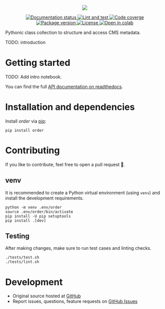 <!-- marker-before-logo -->

<p align="center">
  <a href="https://github.com/cms-cat/order">
    <img src="https://media.githubusercontent.com/media/cms-cat/order/master/assets/logo240.png" />
  </a>
</p>

<!-- marker-after-logo -->

<!-- marker-before-badges -->

<p align="center">
  <a href="http://cms-order.readthedocs.io/en/latest">
    <img alt="Documentation status" src="https://readthedocs.org/projects/cms-order/badge/?version=latest" />
  </a>
  <a href="https://github.com/cms-cat/order/actions/workflows/lint_and_test.yml">
    <img alt="Lint and test" src="https://github.com/cms-cat/order/actions/workflows/lint_and_test.yml/badge.svg" />
  </a>
  <a href="https://codecov.io/gh/cms-cat/order">
    <img alt="Code coverge" src="https://codecov.io/gh/cms-cat/order/branch/master/graph/badge.svg?token=JF7BVTNB2Y" />
  </a>
  <a href="https://pypi.python.org/pypi/order">
    <img alt="Package version" src="https://img.shields.io/pypi/v/order.svg?style=flat" />
  </a>
  <a href="https://github.com/cms-cat/order/blob/master/LICENSE">
    <img alt="License" src="https://img.shields.io/github/license/cms-cat/order.svg" />
  </a>
  <a href="https://colab.research.google.com/github/cms-cat/order/blob/master/examples/intro.ipynb">
    <img alt="Open in colab" src="https://colab.research.google.com/assets/colab-badge.svg" />
  </a>
</p>

<!-- marker-after-badges -->

<!-- marker-before-header -->

Pythonic class collection to structure and access CMS metadata.

TODO: introduction

<!-- marker-after-header -->

<!-- marker-before-body -->

<!-- marker-before-getting-started -->

# Getting started

TODO: Add intro notebook.

You can find the full [API documentation on readthedocs](http://python-order.readthedocs.io).

<!-- marker-after-getting-started -->

<!-- marker-before-installation -->

# Installation and dependencies

Install *order* via [pip](https://pypi.python.org/pypi/order):

```shell
pip install order
```

<!-- marker-after-installation -->

<!-- marker-before-contributing -->

# Contributing

If you like to contribute, feel free to open a pull request 🎉.

## venv

It is recommended to create a Python virtual environment (using `venv`) and install the development requirements.

```shell
python -m venv .env/order
source .env/order/bin/activate
pip install -U pip setuptools
pip install .[dev]
```

## Testing

After making changes, make sure to run test cases and linting checks.

```shell
./tests/test.sh
./tests/lint.sh
```

<!-- marker-after-contributing -->

<!-- marker-before-development -->

# Development

- Original source hosted at [GitHub](https://github.com/cms-cat/order)
- Report issues, questions, feature requests on [GitHub Issues](https://github.com/cms-cat/order/issues)

<!-- marker-after-development -->

<!-- marker-after-body -->
